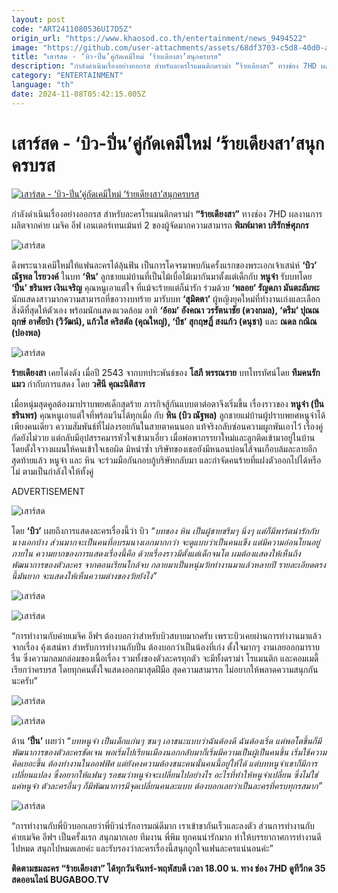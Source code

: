 ```yaml
---
layout: post
code: "ART2411080536UI7D5Z"
origin_url: "https://www.khaosod.co.th/entertainment/news_9494522"
image: "https://github.com/user-attachments/assets/68df3703-c5d8-40d0-a5f3-20149190e8af"
title: "เสาร์สด - ‘บิว-ปิ่น’คู่กัดเคมีใหม่ ‘ร้ายเดียงสา’สนุกครบรส"
description: "กำลังดำเนินเรื่องอย่างออกรส สำหรับละครโรแมนติกดราม่า “ร้ายเดียงสา” ทางช่อง 7HD ผลงานการผลิตจากค่าย เมจิค อีฟ เอนเตอร์เทนเม้นท์ 2 ของผู้จัดมากความสามารถ"
category: "ENTERTAINMENT"
language: "th"
date: 2024-11-08T05:42:15.005Z
---
```


# เสาร์สด - ‘บิว-ปิ่น’คู่กัดเคมีใหม่ ‘ร้ายเดียงสา’สนุกครบรส

[![เสาร์สด - ‘บิว-ปิ่น’คู่กัดเคมีใหม่ ‘ร้ายเดียงสา’สนุกครบรส](https://www.khaosod.co.th/wpapp/uploads/2024/11/dddd-scaled.jpg "เสาร์สด - ‘บิว-ปิ่น’คู่กัดเคมีใหม่ ‘ร้ายเดียงสา’สนุกครบรส")](https://www.khaosod.co.th/wpapp/uploads/2024/11/dddd-scaled.jpg)

กำลังดำเนินเรื่องอย่างออกรส สำหรับละครโรแมนติกดราม่า **“ร้ายเดียงสา”** ทางช่อง 7HD ผลงานการผลิตจากค่าย เมจิค อีฟ เอนเตอร์เทนเม้นท์ 2 ของผู้จัดมากความสามารถ **พิมพ์มาดา บริรักษ์ศุภกร**

![เสาร์สด](https://www.khaosod.co.th/wpapp/uploads/2024/11/เงินเจริญ-524x696.jpg)

ดึงพระนางเคมีใหม่ให้แฟนละครได้ลุ้นฟิน เป็นการโคจรมาพบกันครั้งแรกของพระเอกเจ้าเสน่ห์ **‘บิว’ ณัฐพล ไรยวงค์** ในบท **‘หิน’** ลูกชายแม่บ้านที่เป็นไม้เบื่อไม้เมากันมาตั้งแต่เด็กกับ **หนูจ๋า** รับบทโดย **‘ปิ่น’ ชรินพร เงินเจริญ** คุณหนูเอาแต่ใจ ที่แม้จะร้ายแต่ก็น่ารัก ร่วมด้วย **‘พลอย’ รัญดภา มันตะลัมพะ** นักแสดงสาวมากความสามารถที่ขอวางบทร้าย มารับบท **‘สุมิตตา’** ผู้หญิงยุคใหม่ที่ทำงานเก่งและเลือกสิ่งดีที่สุดให้ตัวเอง พร้อมนักแสดงแวดล้อม อาทิ **‘อ้อม’ อังคณา วรรัตนาชัย (ดวงกมล), ‘ดรีม’ ปุณณฤกษ์ อาศัยป่า (วิวัฒน์), แก้วใส คริสตัล (คุณใหญ่), ‘บีช’ สุกฤษฏิ์ สงแก้ว (ดนุชา)** และ **ณดล กณิณ (ปองพล)**

![เสาร์สด](https://www.khaosod.co.th/wpapp/uploads/2024/11/d03-653x696.jpg)

**ร้ายเดียงสา** เคยโด่งดัง เมื่อปี 2543 จากบทประพันธ์ของ **โสภี พรรณราย** บทโทรทัศน์โดย **ทีมคนรักแมว** กำกับการแสดง โดย **วศินี คุณะนิติสาร**

เมื่อหนุ่มสุดคูลต้องมาปราบพยศเด็กสุดร้าย ภารกิจสู้กันแบบตาต่อตาจึงเริ่มขึ้น เรื่องราวของ **หนูจ๋า (ปิ่น ชรินพร)** คุณหนูเอาแต่ใจที่พร้อมวีนได้ทุกเมื่อ กับ **หิน (บิว ณัฐพล)** ลูกชายแม่บ้านผู้ปราบพยศหนูจ๋าได้เพียงคนเดียว ความสัมพันธ์ที่ไม่ลงรอยกันในสายตาคนนอก แท้จริงกลับซ่อนความผูกพันเอาไว้ เรื่องคู่กัดยังไม่วาย แต่กลับมีอุปสรรคมารหัวใจเข้ามาเอี่ยว เมื่อพ่อพาภรรยาใหม่และลูกติดเข้ามาอยู่ในบ้าน โดยตั้งใจวางแผนให้คนเข้าใจเธอผิด มิหนำซ้ำ บริษัทของเธอยังมีหนอนบ่อนไส้จนเกือบล้มละลายอีก สุดท้ายแล้ว หนูจ๋า และ หิน จะร่วมมือกันกอบกู้บริษัทกลับมา และกำจัดคนร้ายที่แฝงตัวออกไปได้หรือไม่ ตามเป็นกำลังใจให้ทั้งคู่

ADVERTISEMENT

![เสาร์สด](https://www.khaosod.co.th/wpapp/uploads/2024/11/49-696x552.jpg)

โดย **‘บิว’** เผยถึงการแสดงละครเรื่องนี้ว่า บิว _“บทของ หิน เป็นผู้ชายขรึมๆ นิ่งๆ แต่ก็มีพาร์ตน่ารักกับนางเอกบ้าง ส่วนมากจะเป็นคนที่อบรมนางเอกมากกว่า จะดูแบบว่าเป็นคนแข็ง แต่มีความอ่อนโยนอยู่ภายใน ความยากของการแสดงเรื่องนี้คือ ด้วยเรื่องราวมีตั้งแต่เด็กจนโต ผมต้องแสดงให้เห็นถึงพัฒนาการของตัวละคร จากตอนเรียนใกล้จบ กลายมาเป็นหนุ่มวัยทำงานมาแล้วหลายปี รายละเอียดตรงนี้มันยาก จะแสดงให้เห็นความต่างของวัยยังไง”_

![เสาร์สด](https://www.khaosod.co.th/wpapp/uploads/2024/11/d06-696x464.jpg)

![เสาร์สด](https://www.khaosod.co.th/wpapp/uploads/2024/11/d08-696x464.jpg)

“การทำงานกับค่ายเมจิค อีฟฯ ต้องบอกว่าสำหรับบิวสบายมากครับ เพราะบิวเคยผ่านการทำงานมาแล้ว จากเรื่อง คุ้งเสน่หา สำหรับการทำงานกับปิ่น ต้องบอกว่าเป็นน้องที่เก่ง ตั้งใจมากๆ งานเลยออกมาราบรื่น ซึ่งความกลมกล่อมของเนื้อเรื่อง รวมทั้งของตัวละครทุกตัว จะมีทั้งดราม่า โรแมนติก และคอมเมดี้ เรียกว่าครบรส โดยทุกคนตั้งใจแสดงออกมาสุดฝีมือ สุดความสามารถ ไม่อยากให้พลาดความสนุกกันนะครับ”

![เสาร์สด](https://www.khaosod.co.th/wpapp/uploads/2024/11/d04-644x696.jpg)

![เสาร์สด](https://www.khaosod.co.th/wpapp/uploads/2024/11/d05-696x464.jpg)

ด้าน **‘ปิ่น’** เผยว่า “_บทหนูจ๋า เป็นเด็กแก่นๆ ซนๆ เอาชนะแบบว่าฉันต้องดี ฉันต้องเริ่ด แต่พอโตขึ้นก็มีพัฒนาการของตัวละครชัดเจน พอเริ่มไปเรียนเมืองนอกกลับมาก็เริ่มมีความเป็นผู้เป็นคนขึ้น เริ่มใช้ความคิดเยอะขึ้น ต้องทำงานในออฟฟิศ แต่ยังคงความต้องชนะคนนั้นคนนี้อยู่ให้ได้ แต่บทหนูจ๋าเขาก็มีการเปลี่ยนแปลง ซึ่งอยากให้แฟนๆ รอชมว่าหนูจ๋าจะเปลี่ยนไปอย่างไร อะไรที่ทำให้หนูจ๋าเปลี่ยน ซึ่งไม่ใช่แค่หนูจ๋า ตัวละครอื่นๆ ก็มีพัฒนาการมีจุดเปลี่ยนคนละแบบ ต้องบอกเลยว่าเป็นละครที่ครบทุกรสมาก”_

![เสาร์สด](https://www.khaosod.co.th/wpapp/uploads/2024/11/d01-696x464.jpg)

“การทำงานกับพี่บิวบอกเลยว่าพี่บิวน่ารักอารมณ์ดีมาก เราเข้าขากันเร็วและลงตัว ส่วนการทำงานกับค่ายเมจิค อีฟฯ เป็นครั้งแรก สนุกมากเลย ทีมงาน พี่พิม ทุกคนน่ารักมาก ทำให้บรรยากาศการทำงานดีไปหมด สนุกไปหมดเลยค่ะ และรับรองว่าละครเรื่องนี้สนุกถูกใจแฟนละครแน่นอนค่ะ”

**ติดตามชมละคร “ร้ายเดียงสา” ได้ทุกวันจันทร์-พฤหัสบดี เวลา 18.00 น. ทาง ช่อง 7HD ดูทีวีกด 35 สดออนไลน์ BUGABOO.TV**